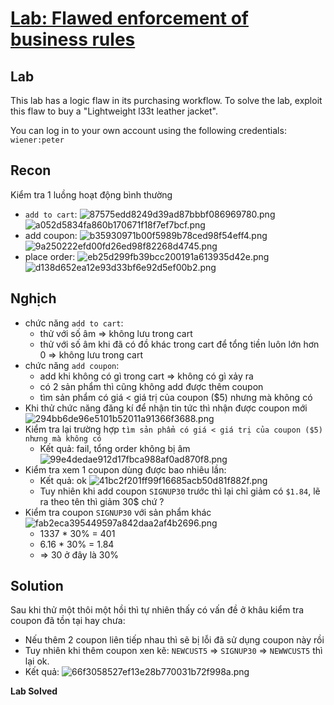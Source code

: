 # [Lab: Flawed enforcement of business rules](https://portswigger.net/web-security/logic-flaws/examples/lab-logic-flaws-flawed-enforcement-of-business-rules)

## Lab

This lab has a logic flaw in its purchasing workflow. To solve the lab, exploit this flaw to buy a "Lightweight l33t leather jacket".

You can log in to your own account using the following credentials: `wiener:peter`

## Recon

Kiểm tra 1 luồng hoạt động bình thường

- `add to cart`:
    ![87575edd8249d39ad87bbbf086969780.png](../../../../../../_resources/87575edd8249d39ad87bbbf086969780.png)
    ![a052d5834fa860b170671f18f7ef7bcf.png](../../../../../../_resources/a052d5834fa860b170671f18f7ef7bcf.png)
- add coupon:
    ![b35930971b00f5989b78ced98f54eff4.png](../../../../../../_resources/b35930971b00f5989b78ced98f54eff4.png)
    ![9a250222efd00fd26ed98f82268d4745.png](../../../../../../_resources/9a250222efd00fd26ed98f82268d4745.png)
- place order:
    ![eb25d299fb39bcc200191a613935d42e.png](../../../../../../_resources/eb25d299fb39bcc200191a613935d42e.png)
    ![d138d652ea12e93d33bf6e92d5ef00b2.png](../../../../../../_resources/d138d652ea12e93d33bf6e92d5ef00b2.png)

## Nghịch

- chức năng `add to cart`:
    - thử với số âm => không lưu trong cart
    - thử với số âm khi đã có đồ khác trong cart để tổng tiền luôn lớn hơn 0 => không lưu trong cart
- chức năng `add coupon`:
    - add khi không có gì trong cart => không có gì xảy ra
    - có 2 sản phẩm thì cũng không add được thêm coupon
    - tìm sản phẩm có giá < giá trị của coupon ($5) nhưng mà không có
- Khi thử chức năng đăng kí để nhận tin tức thì nhận được coupon mới
    ![294bb6de96e5101b52011a91366f3688.png](../../../../../../_resources/294bb6de96e5101b52011a91366f3688.png)
- Kiểm tra lại trường hợp `tìm sản phẩm có giá < giá trị của coupon ($5) nhưng mà không có`
    - Kết quả: fail, tổng order không bị âm
        ![99e4dedae912d17fbca988af0ad870f8.png](../../../../../../_resources/99e4dedae912d17fbca988af0ad870f8.png)
- Kiểm tra xem 1 coupon dùng được bao nhiêu lần:
    - Kết quả: ok
        ![41bc2f201ff99f16685acb50d81f882f.png](../../../../../../_resources/41bc2f201ff99f16685acb50d81f882f.png)
    - Tuy nhiên khi add coupon `SIGNUP30` trước thì lại chỉ giảm có `$1.84`, lẽ ra theo tên thì giảm 30$ chứ ?
- Kiểm tra coupon `SIGNUP30` với sản phẩm khác
    ![fab2eca395449597a842daa2af4b2696.png](../../../../../../_resources/fab2eca395449597a842daa2af4b2696.png)
    - 1337 * 30% = 401
    - 6.16 * 30% = 1.84
    - =\> 30 ở đây là 30%

## Solution
Sau khi thử một thôi một hồi thì tự nhiên thấy có vấn đề ở khâu kiểm tra coupon đã tồn tại hay chưa:
- Nếu thêm 2 coupon liên tiếp nhau thì sẽ bị lỗi đã sử dụng coupon này rồi
- Tuy nhiên khi thêm coupon xen kẽ: `NEWCUST5` => `SIGNUP30` => `NEWWCUST5` thì lại ok.
- Kết quả:
![66f3058527ef13e28b770031b72f998a.png](../../../../../../_resources/66f3058527ef13e28b770031b72f998a.png)

**Lab Solved**